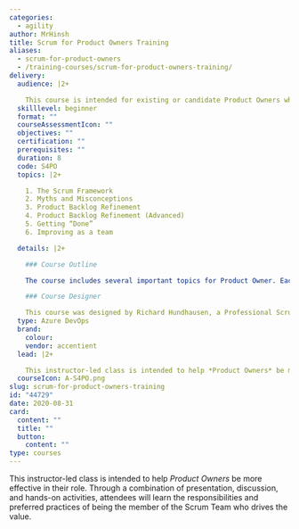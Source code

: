 ```yaml
---
categories:
  - agility
author: MrHinsh
title: Scrum for Product Owners Training
aliases:
  - scrum-for-product-owners
  - /training-courses/scrum-for-product-owners-training/
delivery:
  audience: |2+

    This course is intended for existing or candidate Product Owners who want to focus on the expectations and activities related to their role. In addition, business analysts (BAs), subject matter experts (SMEs), or other stakeholders who interact with a Product Owner in order to deliver a product of the highest value are encouraged to attend. Typical attendees are those who have experience on a Scrum Team or who have recently attended Scrum training. Regardless of your current role or capabilities, this course is flexible enough to give you the knowledge that you require.
  skilllevel: beginner
  format: ""
  courseAssessmentIcon: ""
  objectives: ""
  certification: ""
  prerequisites: ""
  duration: 8
  code: S4PO
  topics: |2+

    1. The Scrum Framework
    2. Myths and Misconceptions
    3. Product Backlog Refinement
    4. Product Backlog Refinement (Advanced)
    5. Getting “Done”
    6. Improving as a team

  details: |2+

    ### Course Outline

    The course includes several important topics for Product Owner. Each topic contains slides, discussions, and team-based activities. 1. The Scrum Framework ✓ The Scrum Gide ✓ The Scrum Framework ✓ Roles, events, artifacts ✓ Professional Scrum 4. Product Backlog Refinement (part 2) ✓ Agile estimation ✓ Practice: wall/affinity estimation ✓ Practice: planning poker ✓ Tracking and handling technical debt 2. Myths and Misconceptions ✓ Requirements and documentation ✓ Analysis and planning ✓ Culture and successful organizations 5. Getting “Done” ✓ Definition of “done” ✓ Expectations and limits of the Product Owner ✓ Undone work 3. Product Backlog Refinement (part 1) ✓ User stories ✓ Acceptance criteria ✓ Reducing waste in requirements ✓ Definition of “ready 6. Improving as a Team ✓ Working as a Scrum Team ✓ Common dysfunctions ✓ Collaborating with the Development Team ✓ Becoming a high-performance team

    ### Course Designer

    This course was designed by Richard Hundhausen, a Professional Scrum Trainer, co-creator of the Scaled Professional Scrum framework (the Nexus), and author of books on software development.
  type: Azure DevOps
  brand:
    colour:
    vendor: accentient
  lead: |2+

    This instructor-led class is intended to help *Product Owners* be more effective in their role. Through a combination of presentation, discussion, and hands-on activities, attendees will learn the responsibilities and preferred practices of being the member of the Scrum Team who drives the value.
  courseIcon: A-S4PO.png
slug: scrum-for-product-owners-training
id: "44729"
date: 2020-08-31
card:
  content: ""
  title: ""
  button:
    content: ""
type: courses
---
```


This instructor-led class is intended to help *Product Owners* be more effective in their role. Through a combination of presentation, discussion, and hands-on activities, attendees will learn the responsibilities and preferred practices of being the member of the Scrum Team who drives the value.
